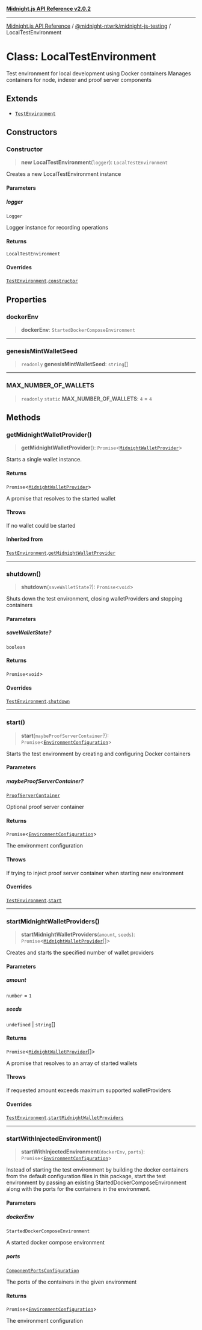 [**Midnight.js API Reference v2.0.2**](../../../README.md)

***

[Midnight.js API Reference](../../../packages.md) / [@midnight-ntwrk/midnight-js-testing](../README.md) / LocalTestEnvironment

# Class: LocalTestEnvironment

Test environment for local development using Docker containers
Manages containers for node, indexer and proof server components

## Extends

- [`TestEnvironment`](TestEnvironment.md)

## Constructors

### Constructor

> **new LocalTestEnvironment**(`logger`): `LocalTestEnvironment`

Creates a new LocalTestEnvironment instance

#### Parameters

##### logger

`Logger`

Logger instance for recording operations

#### Returns

`LocalTestEnvironment`

#### Overrides

[`TestEnvironment`](TestEnvironment.md).[`constructor`](TestEnvironment.md#constructor)

## Properties

### dockerEnv

> **dockerEnv**: `StartedDockerComposeEnvironment`

***

### genesisMintWalletSeed

> `readonly` **genesisMintWalletSeed**: `string`[]

***

### MAX\_NUMBER\_OF\_WALLETS

> `readonly` `static` **MAX\_NUMBER\_OF\_WALLETS**: `4` = `4`

## Methods

### getMidnightWalletProvider()

> **getMidnightWalletProvider**(): `Promise`\<[`MidnightWalletProvider`](MidnightWalletProvider.md)\>

Starts a single wallet instance.

#### Returns

`Promise`\<[`MidnightWalletProvider`](MidnightWalletProvider.md)\>

A promise that resolves to the started wallet

#### Throws

If no wallet could be started

#### Inherited from

[`TestEnvironment`](TestEnvironment.md).[`getMidnightWalletProvider`](TestEnvironment.md#getmidnightwalletprovider)

***

### shutdown()

> **shutdown**(`saveWalletState`?): `Promise`\<`void`\>

Shuts down the test environment, closing walletProviders and stopping containers

#### Parameters

##### saveWalletState?

`boolean`

#### Returns

`Promise`\<`void`\>

#### Overrides

[`TestEnvironment`](TestEnvironment.md).[`shutdown`](TestEnvironment.md#shutdown)

***

### start()

> **start**(`maybeProofServerContainer`?): `Promise`\<[`EnvironmentConfiguration`](../interfaces/EnvironmentConfiguration.md)\>

Starts the test environment by creating and configuring Docker containers

#### Parameters

##### maybeProofServerContainer?

[`ProofServerContainer`](../interfaces/ProofServerContainer.md)

Optional proof server container

#### Returns

`Promise`\<[`EnvironmentConfiguration`](../interfaces/EnvironmentConfiguration.md)\>

The environment configuration

#### Throws

If trying to inject proof server container when starting new environment

#### Overrides

[`TestEnvironment`](TestEnvironment.md).[`start`](TestEnvironment.md#start)

***

### startMidnightWalletProviders()

> **startMidnightWalletProviders**(`amount`, `seeds`): `Promise`\<[`MidnightWalletProvider`](MidnightWalletProvider.md)[]\>

Creates and starts the specified number of wallet providers

#### Parameters

##### amount

`number` = `1`

##### seeds

`undefined` | `string`[]

#### Returns

`Promise`\<[`MidnightWalletProvider`](MidnightWalletProvider.md)[]\>

A promise that resolves to an array of started wallets

#### Throws

If requested amount exceeds maximum supported walletProviders

#### Overrides

[`TestEnvironment`](TestEnvironment.md).[`startMidnightWalletProviders`](TestEnvironment.md#startmidnightwalletproviders)

***

### startWithInjectedEnvironment()

> **startWithInjectedEnvironment**(`dockerEnv`, `ports`): `Promise`\<[`EnvironmentConfiguration`](../interfaces/EnvironmentConfiguration.md)\>

Instead of starting the test environment by building the docker containers
from the default configuration files in this package, start the test environment
by passing an existing StartedDockerComposeEnvironment along with the
ports for the containers in the environment.

#### Parameters

##### dockerEnv

`StartedDockerComposeEnvironment`

A started docker compose environment

##### ports

[`ComponentPortsConfiguration`](../type-aliases/ComponentPortsConfiguration.md)

The ports of the containers in the given environment

#### Returns

`Promise`\<[`EnvironmentConfiguration`](../interfaces/EnvironmentConfiguration.md)\>

The environment configuration
